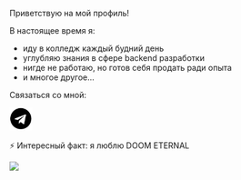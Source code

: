 Приветствую на мой профиль!

В настоящее время я:

- иду в колледж каждый будний день
- углубляю знания в сфере backend разработки
- нигде не работаю, но готов себя продать ради опыта
- и многое другое...



Связаться со мной:

<a href="https://t.me/paradisenseii" target="_blank">
  <img src="file-telegram-font-awesome-svg-wikimedia-commons-7.png" width="40px"/>
</a>

⚡ Интересный факт: я люблю DOOM ETERNAL

<img src="doom-doometernal.gif"/>


<!--
**Melakuera/Melakuera** is a ✨ _special_ ✨ repository because its `README.md` (this file) appears on your GitHub profile.

Here are some ideas to get you started:

- 🔭 I’m currently working on ...
- 🌱 I’m currently learning ...
- 👯 I’m looking to collaborate on ...
- 🤔 I’m looking for help with ...
- 💬 Ask me about ...
- 📫 How to reach me: ...
- 😄 Pronouns: ...
- ⚡ Fun fact: ...
-->
